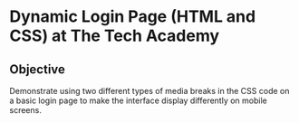# Dynamic Login Page (HTML and CSS) at The Tech Academy
## Objective 
Demonstrate using two different types of media breaks in the CSS code on a basic login page to make the interface display differently on mobile screens.
